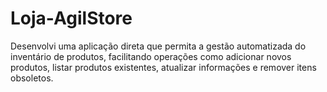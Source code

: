# Loja-AgilStore
Desenvolvi uma aplicação direta que permita a gestão automatizada do inventário de produtos, facilitando operações como adicionar novos produtos, listar produtos existentes, atualizar informações e remover itens obsoletos.

